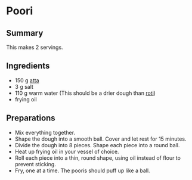 # Poori


## Summary

This makes 2 servings.


## Ingredients

- 150 g [atta](https://en.wikipedia.org/wiki/Atta_flour)
- 3 g salt
- 110 g warm water (This should be a drier dough than [roti](./indian_roti.md))
- frying oil


## Preparations

- Mix everything together.
- Shape the dough into a smooth ball. Cover and let rest for 15 minutes.
- Divide the dough into 8 pieces. Shape each piece into a round ball.
- Heat up frying oil in your vessel of choice.
- Roll each piece into a thin, round shape, using oil instead of flour to prevent sticking.
- Fry, one at a time. The pooris should puff up like a ball.
